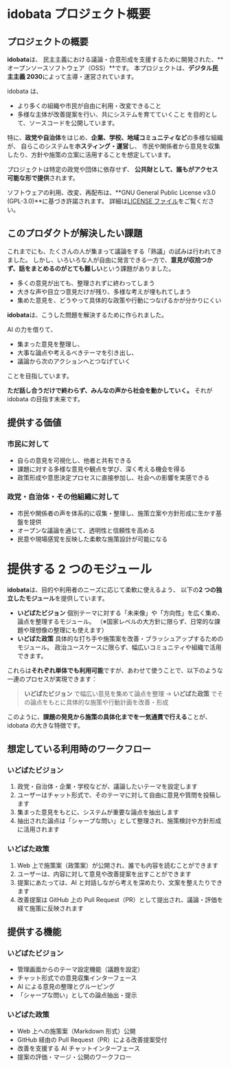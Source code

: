 # idobata プロジェクト概要

## プロジェクトの概要

**idobata**は、
民主主義における議論・合意形成を支援するために開発された、**オープンソースソフトウェア（OSS）**です。
本プロジェクトは、**デジタル民主主義 2030**によって主導・運営されています。

idobata は、

- より多くの組織や市民が自由に利用・改変できること
- 多様な主体が改善提案を行い、共にシステムを育てていくこと
  を目的として、ソースコードを公開しています。

特に、**政党や自治体**をはじめ、**企業、学校、地域コミュニティなど**の多様な組織が、
自らこのシステムを**ホスティング・運営**し、
市民や関係者から意見を収集したり、方針や施策の立案に活用することを想定しています。

プロジェクトは特定の政党や団体に依存せず、
**公共財として、誰もがアクセス可能な形で提供**されます。

ソフトウェアの利用、改変、再配布は、**GNU General Public License v3.0 (GPL-3.0)**に基づき許諾されます。
詳細は[LICENSE ファイル](./LICENSE)をご覧ください。

## このプロダクトが解決したい課題

これまでにも、たくさんの人が集まって議論をする「熟議」の試みは行われてきました。
しかし、いろいろな人が自由に発言できる一方で、**意見が収拾つかず、話をまとめるのがとても難しい**という課題がありました。

- 多くの意見が出ても、整理されずに終わってしまう
- 大きな声や目立つ意見だけが残り、多様な考えが埋もれてしまう
- 集めた意見を、どうやって具体的な政策や行動につなげるかが分かりにくい

**idobata**は、こうした問題を解決するために作られました。

AI の力を借りて、

- 集まった意見を整理し、
- 大事な論点や考えるべきテーマを引き出し、
- 議論から次のアクションへとつなげていく

ことを目指しています。

**ただ話し合うだけで終わらず、みんなの声から社会を動かしていく。**
それが idobata の目指す未来です。

## 提供する価値

### 市民に対して

- 自らの意見を可視化し、他者と共有できる
- 課題に対する多様な意見や観点を学び、深く考える機会を得る
- 政策形成や意思決定プロセスに直接参加し、社会への影響を実感できる

### 政党・自治体・その他組織に対して

- 市民や関係者の声を体系的に収集・整理し、施策立案や方針形成に生かす基盤を提供
- オープンな議論を通じて、透明性と信頼性を高める
- 民意や現場感覚を反映した柔軟な施策設計が可能になる

# 提供する 2 つのモジュール

**idobata**は、目的や利用者のニーズに応じて柔軟に使えるよう、
以下の**2 つの独立したモジュール**を提供しています。

- **いどばたビジョン**
  個別テーマに対する「未来像」や「方向性」を広く集め、論点を整理するモジュール。
  （※国家レベルの大方針に限らず、日常的な課題や理想像の整理にも使えます）
- **いどばた政策**
  具体的な打ち手や施策案を改善・ブラッシュアップするためのモジュール。
  政治ユースケースに限らず、幅広いコミュニティや組織で活用できます。

これらは**それぞれ単体でも利用可能**ですが、あわせて使うことで、以下のような一連のプロセスが実現できます：

> **いどばたビジョン** で幅広い意見を集めて論点を整理 →
> **いどばた政策** でその論点をもとに具体的な施策や行動計画を改善・形成

このように、**課題の発見から施策の具体化までを一気通貫で行える**ことが、idobata の大きな特徴です。

## 想定している利用時のワークフロー

### いどばたビジョン

1. 政党・自治体・企業・学校などが、議論したいテーマを設定します
2. ユーザーはチャット形式で、そのテーマに対して自由に意見や質問を投稿します
3. 集まった意見をもとに、システムが重要な論点を抽出します
4. 抽出された論点は「シャープな問い」として整理され、施策検討や方針形成に活用されます

### いどばた政策

1. Web 上で施策案（政策案）が公開され、誰でも内容を読むことができます
2. ユーザーは、内容に対して意見や改善提案を出すことができます
3. 提案にあたっては、AI と対話しながら考えを深めたり、文案を整えたりできます
4. 改善提案は GitHub 上の Pull Request（PR）として提出され、議論・評価を経て施策に反映されます

## 提供する機能

### いどばたビジョン

- 管理画面からのテーマ設定機能（議題を設定）
- チャット形式での意見収集インターフェース
- AI による意見の整理とグルーピング
- 「シャープな問い」としての論点抽出・提示

### いどばた政策

- Web 上への施策案（Markdown 形式）公開
- GitHub 経由の Pull Request（PR）による改善提案受付
- 改善を支援する AI チャットインターフェース
- 提案の評価・マージ・公開のワークフロー

